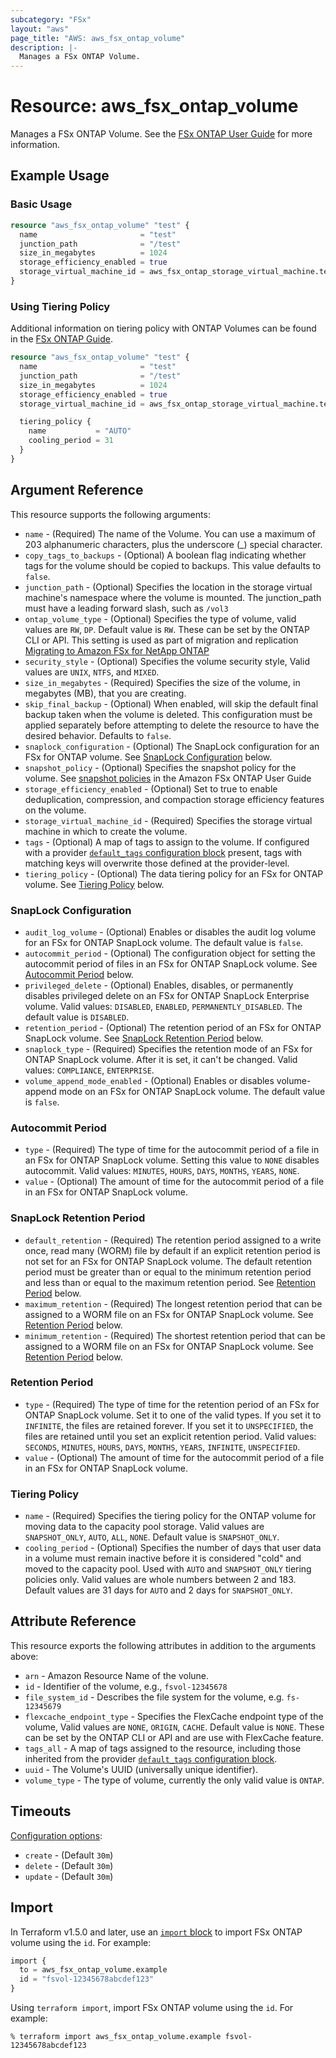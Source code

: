 ```yaml
---
subcategory: "FSx"
layout: "aws"
page_title: "AWS: aws_fsx_ontap_volume"
description: |-
  Manages a FSx ONTAP Volume.
---
```


# Resource: aws_fsx_ontap_volume

Manages a FSx ONTAP Volume.
See the [FSx ONTAP User Guide](https://docs.aws.amazon.com/fsx/latest/ONTAPGuide/managing-volumes.html) for more information.

## Example Usage

### Basic Usage

```terraform
resource "aws_fsx_ontap_volume" "test" {
  name                       = "test"
  junction_path              = "/test"
  size_in_megabytes          = 1024
  storage_efficiency_enabled = true
  storage_virtual_machine_id = aws_fsx_ontap_storage_virtual_machine.test.id
}
```

### Using Tiering Policy

Additional information on tiering policy with ONTAP Volumes can be found in the [FSx ONTAP Guide](https://docs.aws.amazon.com/fsx/latest/ONTAPGuide/managing-volumes.html).

```terraform
resource "aws_fsx_ontap_volume" "test" {
  name                       = "test"
  junction_path              = "/test"
  size_in_megabytes          = 1024
  storage_efficiency_enabled = true
  storage_virtual_machine_id = aws_fsx_ontap_storage_virtual_machine.test.id

  tiering_policy {
    name           = "AUTO"
    cooling_period = 31
  }
}
```

## Argument Reference

This resource supports the following arguments:

* `name` - (Required) The name of the Volume. You can use a maximum of 203 alphanumeric characters, plus the underscore (_) special character.
* `copy_tags_to_backups` - (Optional) A boolean flag indicating whether tags for the volume should be copied to backups. This value defaults to `false`.
* `junction_path` - (Optional) Specifies the location in the storage virtual machine's namespace where the volume is mounted. The junction_path must have a leading forward slash, such as `/vol3`
* `ontap_volume_type` - (Optional) Specifies the type of volume, valid values are `RW`, `DP`. Default value is `RW`. These can be set by the ONTAP CLI or API. This setting is used as part of migration and replication [Migrating to Amazon FSx for NetApp ONTAP](https://docs.aws.amazon.com/fsx/latest/ONTAPGuide/migrating-fsx-ontap.html)
* `security_style` - (Optional) Specifies the volume security style, Valid values are `UNIX`, `NTFS`, and `MIXED`.
* `size_in_megabytes` - (Required) Specifies the size of the volume, in megabytes (MB), that you are creating.
* `skip_final_backup` - (Optional) When enabled, will skip the default final backup taken when the volume is deleted. This configuration must be applied separately before attempting to delete the resource to have the desired behavior. Defaults to `false`.
* `snaplock_configuration` - (Optional) The SnapLock configuration for an FSx for ONTAP volume. See [SnapLock Configuration](#snaplock-configuration) below.
* `snapshot_policy` - (Optional) Specifies the snapshot policy for the volume. See [snapshot policies](https://docs.aws.amazon.com/fsx/latest/ONTAPGuide/snapshots-ontap.html#snapshot-policies) in the Amazon FSx ONTAP User Guide
* `storage_efficiency_enabled` - (Optional) Set to true to enable deduplication, compression, and compaction storage efficiency features on the volume.
* `storage_virtual_machine_id` - (Required) Specifies the storage virtual machine in which to create the volume.
* `tags` - (Optional) A map of tags to assign to the volume. If configured with a provider [`default_tags` configuration block](https://registry.terraform.io/providers/hashicorp/aws/latest/docs#default_tags-configuration-block) present, tags with matching keys will overwrite those defined at the provider-level.
* `tiering_policy` - (Optional) The data tiering policy for an FSx for ONTAP volume. See [Tiering Policy](#tiering-policy) below.

### SnapLock Configuration

* `audit_log_volume` - (Optional) Enables or disables the audit log volume for an FSx for ONTAP SnapLock volume. The default value is `false`.
* `autocommit_period` - (Optional) The configuration object for setting the autocommit period of files in an FSx for ONTAP SnapLock volume. See [Autocommit Period](#autocommit-period) below.
* `privileged_delete` - (Optional) Enables, disables, or permanently disables privileged delete on an FSx for ONTAP SnapLock Enterprise volume. Valid values: `DISABLED`, `ENABLED`, `PERMANENTLY_DISABLED`. The default value is `DISABLED`.
* `retention_period` - (Optional) The retention period of an FSx for ONTAP SnapLock volume. See [SnapLock Retention Period](#snaplock-retention-period) below.
* `snaplock_type` - (Required) Specifies the retention mode of an FSx for ONTAP SnapLock volume. After it is set, it can't be changed. Valid values: `COMPLIANCE`, `ENTERPRISE`.
* `volume_append_mode_enabled` - (Optional) Enables or disables volume-append mode on an FSx for ONTAP SnapLock volume. The default value is `false`.

### Autocommit Period

* `type` - (Required) The type of time for the autocommit period of a file in an FSx for ONTAP SnapLock volume. Setting this value to `NONE` disables autocommit. Valid values: `MINUTES`, `HOURS`, `DAYS`, `MONTHS`, `YEARS`, `NONE`.
* `value` - (Optional) The amount of time for the autocommit period of a file in an FSx for ONTAP SnapLock volume.

### SnapLock Retention Period

* `default_retention` - (Required) The retention period assigned to a write once, read many (WORM) file by default 
if an explicit retention period is not set for an FSx for ONTAP SnapLock volume. The default retention period must be greater than or equal to the minimum retention period and less than or equal to the maximum retention period. See [Retention Period](#retention-period) below.
* `maximum_retention` - (Required) The longest retention period that can be assigned to a WORM file on an FSx for ONTAP SnapLock volume. See [Retention Period](#retention-period) below.
* `minimum_retention` - (Required) The shortest retention period that can be assigned to a WORM file on an FSx for ONTAP SnapLock volume. See [Retention Period](#retention-period) below.

### Retention Period

* `type` - (Required) The type of time for the retention period of an FSx for ONTAP SnapLock volume. Set it to one of the valid types. If you set it to `INFINITE`, the files are retained forever. If you set it to `UNSPECIFIED`, the files are retained until you set an explicit retention period. Valid values: `SECONDS`, `MINUTES`, `HOURS`, `DAYS`, `MONTHS`, `YEARS`, `INFINITE`, `UNSPECIFIED`.
* `value` - (Optional) The amount of time for the autocommit period of a file in an FSx for ONTAP SnapLock volume.

### Tiering Policy

* `name` - (Required) Specifies the tiering policy for the ONTAP volume for moving data to the capacity pool storage. Valid values are `SNAPSHOT_ONLY`, `AUTO`, `ALL`, `NONE`. Default value is `SNAPSHOT_ONLY`.
* `cooling_period` - (Optional) Specifies the number of days that user data in a volume must remain inactive before it is considered "cold" and moved to the capacity pool. Used with `AUTO` and `SNAPSHOT_ONLY` tiering policies only. Valid values are whole numbers between 2 and 183. Default values are 31 days for `AUTO` and 2 days for `SNAPSHOT_ONLY`.

## Attribute Reference

This resource exports the following attributes in addition to the arguments above:

* `arn` - Amazon Resource Name of the volune.
* `id` - Identifier of the volume, e.g., `fsvol-12345678`
* `file_system_id` - Describes the file system for the volume, e.g. `fs-12345679`
* `flexcache_endpoint_type` - Specifies the FlexCache endpoint type of the volume, Valid values are `NONE`, `ORIGIN`, `CACHE`. Default value is `NONE`. These can be set by the ONTAP CLI or API and are use with FlexCache feature.
* `tags_all` - A map of tags assigned to the resource, including those inherited from the provider [`default_tags` configuration block](https://registry.terraform.io/providers/hashicorp/aws/latest/docs#default_tags-configuration-block).
* `uuid` - The Volume's UUID (universally unique identifier).
* `volume_type` - The type of volume, currently the only valid value is `ONTAP`.

## Timeouts

[Configuration options](https://developer.hashicorp.com/terraform/language/resources/syntax#operation-timeouts):

* `create` - (Default `30m`)
* `delete` - (Default `30m`)
* `update` - (Default `30m`)

## Import

In Terraform v1.5.0 and later, use an [`import` block](https://developer.hashicorp.com/terraform/language/import) to import FSx ONTAP volume using the `id`. For example:

```terraform
import {
  to = aws_fsx_ontap_volume.example
  id = "fsvol-12345678abcdef123"
}
```

Using `terraform import`, import FSx ONTAP volume using the `id`. For example:

```console
% terraform import aws_fsx_ontap_volume.example fsvol-12345678abcdef123
```
